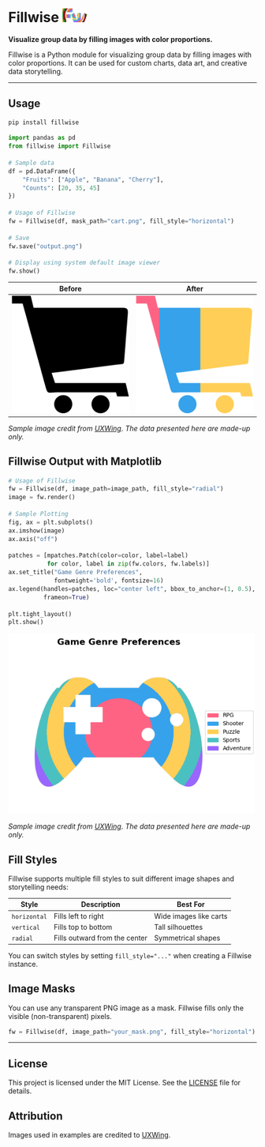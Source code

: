 # Fillwise <img src="https://raw.githubusercontent.com/j-ncel/Fillwise/refs/heads/main/assets/icon.png" width="50" alt="Fillwise Icon">

**Visualize group data by filling images with color proportions.**

Fillwise is a Python module for visualizing group data by filling images with color proportions. It can be used for custom charts, data art, and creative data storytelling.

---

## Usage

```bash
pip install fillwise
```

```python
import pandas as pd
from fillwise import Fillwise

# Sample data
df = pd.DataFrame({
    "Fruits": ["Apple", "Banana", "Cherry"],
    "Counts": [20, 35, 45]
})

# Usage of Fillwise
fw = Fillwise(df, mask_path="cart.png", fill_style="horizontal")

# Save
fw.save("output.png")

# Display using system default image viewer
fw.show()
```

| Before                                                                                                                                    | After                                                                                                                                           |
| ----------------------------------------------------------------------------------------------------------------------------------------- | ----------------------------------------------------------------------------------------------------------------------------------------------- |
| <img src="https://raw.githubusercontent.com/j-ncel/Fillwise/refs/heads/main/playground/samples/images/cart.png" width="250" alt="Before"> | <img src="https://raw.githubusercontent.com/j-ncel/Fillwise/refs/heads/main/playground/samples/images/cart_output.png" width="250" alt="After"> |

_Sample image credit from [UXWing](https://uxwing.com/cart-black-icon/)_.
_The data presented here are made-up only._

## Fillwise Output with Matplotlib

```python
# Usage of Fillwise
fw = Fillwise(df, image_path=image_path, fill_style="radial")
image = fw.render()

# Sample Plotting
fig, ax = plt.subplots()
ax.imshow(image)
ax.axis("off")

patches = [mpatches.Patch(color=color, label=label)
           for color, label in zip(fw.colors, fw.labels)]
ax.set_title("Game Genre Preferences",
             fontweight='bold', fontsize=16)
ax.legend(handles=patches, loc="center left", bbox_to_anchor=(1, 0.5),
          frameon=True)

plt.tight_layout()
plt.show()
```

<img src="https://raw.githubusercontent.com/j-ncel/Fillwise/refs/heads/main/playground/samples/images/gamepad_output.png" width="500" alt="Matplotlib Sample">

_Sample image credit from [UXWing](https://uxwing.com/gamepad-icon/)_.
_The data presented here are made-up only._

## Fill Styles

Fillwise supports multiple fill styles to suit different image shapes and storytelling needs:

| Style        | Description                   | Best For               |
| ------------ | ----------------------------- | ---------------------- |
| `horizontal` | Fills left to right           | Wide images like carts |
| `vertical`   | Fills top to bottom           | Tall silhouettes       |
| `radial`     | Fills outward from the center | Symmetrical shapes     |

You can switch styles by setting `fill_style="..."` when creating a Fillwise instance.

## Image Masks

You can use any transparent PNG image as a mask. Fillwise fills only the visible (non-transparent) pixels.

```python
fw = Fillwise(df, image_path="your_mask.png", fill_style="horizontal")
```

---

## License

This project is licensed under the MIT License. See the [LICENSE](LICENSE) file for details.

## Attribution

Images used in examples are credited to [UXWing](https://uxwing.com).
